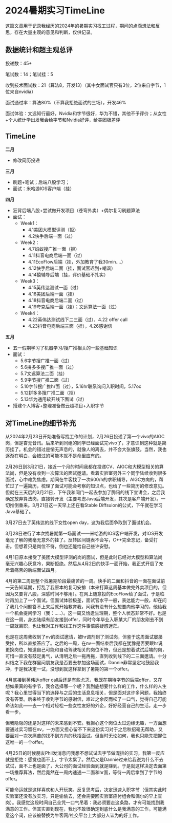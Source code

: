 # 2024暑期实习TimeLine

这篇文章用于记录我经历的2024年的暑期实习找工过程，期间的点滴想法和反思，存在大量主观的意见和判断，仅供记录。

## 数据统计和超主观总评

投递数：45+

笔试数：14；笔试挂：5

收到技术面试数：21（算法8，开发13）（其中女面试官只有3位，2位来自字节，1位来自nvidia）

面试通过率：算法80%（不算我拒绝面试的三场），开发46%

面试体验：文远知行最好，Nvidia和字节很好，华为不错，其他不予评价；从女性+个人统计学出发我会给字节和Nvidia好评，给美团极差评

## TimeLine

**二月**

- 修改简历投递

**三月**

- 刷题+笔试；后端八股学习；
- 面试：米哈游IOS客户端（挂）

**四月**

- 狂背后端八股+尝试做开发项目（苍穹外卖）+偶尔复习刷题算法
- 面试：
  - Week1：
    - 4.1美团大模型评测（拒）
    - 4.2快手后端一面（过）
  - Week2：
    - 4.7蚂蚁搜广推一面（拒）
    - 4.11抖音电商后端一面（过）
    - 4.11EcoFlow后端（挂，外加教育了我30min....）
    - 4.12快手后端二面（挂，面试官迟到+嘲讽）
    - 4.14猿辅导后端（挂，评价基础不扎实）
  - Week3：
    - 4.15英伟达测试一面（过）
    - 4.16美团后端一面（挂）
    - 4.18抖音电商后端二面（过）
    - 4.19夸克后端一面（挂）；文远算法一面（过）
  - Week4：
    - 4.22英伟达测试线下二三面（过），4.22 offer call
    - 4.23抖音电商后端三面（挂），4.26感谢信

**五月**

- 五一假期学习了机器学习/搜广推相关的一些基础知识
- 面试：
  - 5.6字节搜广推一面（过）
  - 5.6拼多多搜广推一面（过）
  - 5.7文远算法二面（挂）
  - 5.9字节搜广推二面（过）
  - 5.10字节搜广推hr面（过），5.16hr联系询问入职时间，5.17oc
  - 5.12拼多多搜广推二面（拒）
  - 5.13华为通用软开线下面试（过）
- 搭建个人博客+整理准备做云超项目+入职字节

## 对TimeLine的细节补充

从2024年2月23日开始准备写找工作的计划，2月26日投递了第一个vivo的AIGC岗，但是杳无音讯。后来听到同组的同学已经面试完vivo了，才意识到这种就是简历挂了。机会的错过是悄无声息的，就像人的离去，并不会大张旗鼓。当然，我也逐渐在明白，会错过的可能本就不是命里应有的。

2月26日到3月21日，接近一个月的时间我都在投递CV、AIGC和大模型相关的算法岗，但是没有收到一次算法的面试邀请。看着实验室另外三个同学陆续收到很多面试，心中难免焦虑。期间在牛客找了一次600/h的求职辅导，AIGC方向的，帮忙过了一遍简历，梳理了面试可能会考察的知识点，也给了一些简历的修改意见。但就在三天后的3月21日，下午我和同门一起去参加了腾讯的线下宣讲会，之后我确定放弃算法岗，直接转开发（主要考虑Java后端开发，其次是客户端开发）。一切推倒重来。3月21日这一天早上还在看Stable Diffsuion的公式，下午就在学习Java基础了。

3月27日去了英伟达的线下女性open day，这为我后面争取到了面试机会。

3月28日进行了本次找暑期第一场面试——米哈游的IOS客户端开发，对IOS开发毫无了解的我毫无意外的挂了。反转区间链表不会写，C++完全忘记，备受打击。但想着只是岗位不符，倒也还能给自己些许安慰。

4月1日原本接受了美团大模型评测的岗的面试，但是此时已经对大模型和算法岗毫无兴趣心灰意冷，果断拒绝。然后从4月2日的快手一面开始，我正式开启了充斥着痛苦的后端面试四月。

4月的第二周是整个找暑期阶段最痛苦的一周。快手的二面和抖音的一面在面试前一天告知延期，打乱了我原本的复习安排（本来打算这周基本做完外卖项目的，但因为又要背八股，深感时间不够用）。在网上随意投的EcoFlow给了面试，于是临时再加上了一个面试。但面试体验极差，面试官水平一般，表达能力一般，却在问了我几个问题答不上来后就开始教育我，问我有没有什么想要向他学习的，他给我一个机会提问学习（我：.....）。这一周又恰逢生理期，整个人状态非常不好。也是在这一周，身边陆续有朋友接到offer，同时今年毕业入职某大厂的朋友刚去不到一周就离职，也让我对工作和找工作这件事倍感疑惑迷茫。

也是在这周我收到了nv的面试邀请，被hr调剂到了测试岗，但鉴于这周面试屡屡受挫，所以直接答应了。之后的一周，在nv一面结束后我都在犹豫是否要跟hr说更换岗位，知道自己可能和自动驾驶相关的岗位不符，但还是想着试试后端的岗，可惜一直没有鼓足勇气，从清明之后一拖再拖，直到收到线下的二三面邀请。十分纠结之下我在群里问朋友我是否要去参加这场面试，Dannie非常坚定地鼓励我冲，于是我决定一试，没想到就这样拿到了暑期的第一个offer。

4月底接到英伟达offer call后还是有些忐忑，我既在期待字节的后端offer，又在想如果真的有字节，我会选择哪一个呢？我到底想要什么样的工作，什么样的人生呢？我心里觉得当下的选择与之后的生活息息相关，但是面对这许多问题，我始终没有答案。后来终于收到字节的感谢信，难过之余反而松了一口气，觉得自己可能命该如此——去一个相对轻松一些女性友好的外企，好好经营自己的生活，走一步看一步。

但我隐隐的还是对这样的未来感到不安。我担心这个岗位太过边缘无趣，一方面想要通过实习留在nv，一方面又担心留不下来这份实习对于之后秋招毫无帮助，又要面对一次次痛苦的找不到方向的秋招面试。但当时无论如何，我也只能先把握住这唯一的一个offer。

4月25日的时候朋友Phil发消息问我想不想试试去字节做混排的实习，我第一反应就是拒绝：感觉也面不上，字节太累了。然后又是Dannie过来给我说为什么不去试试，面不上也是面了，大公司的面试经验面到就是赚到。于是就这样决定去面第一场推荐算法，然后竟然在一周内速通一二面和hr面，等待一周后拿到了字节的offer。

可能命运就是这样喜欢和人开玩笑。反复思考后，决定迅速入职字节（但其实此时实验室还没有放实习，只是偷偷去，还会需要回实验室应付组会和偶尔的早上查岗）。我感觉这段时间自己全凭一口气吊着：我必须要走这条路，才有可能找到我满意的工作。但其实直到现在，我也不敢很确定到底什么是我满意的工作。可能满意这个词，应该被替换为牛客网/社交平台上大部分人认为的好工作。

